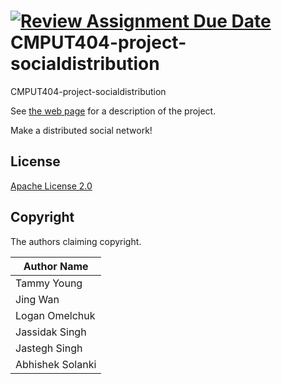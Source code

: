[![Review Assignment Due Date](https://classroom.github.com/assets/deadline-readme-button-22041afd0340ce965d47ae6ef1cefeee28c7c493a6346c4f15d667ab976d596c.svg)](https://classroom.github.com/a/zUKWOP3z)
<br>CMPUT404-project-socialdistribution
===================================

CMPUT404-project-socialdistribution

See [the web page](https://uofa-cmput404.github.io/general/project.html) for a description of the project.

Make a distributed social network!

## License

[Apache License 2.0](https://github.com/uofa-cmput404/f24-project-transparent/blob/2024/LICENSE)

## Copyright

The authors claiming copyright. 

| Author Name |
|----------|
| Tammy Young |
| Jing Wan |
| Logan Omelchuk |
| Jassidak Singh |
| Jastegh Singh |
| Abhishek Solanki |

